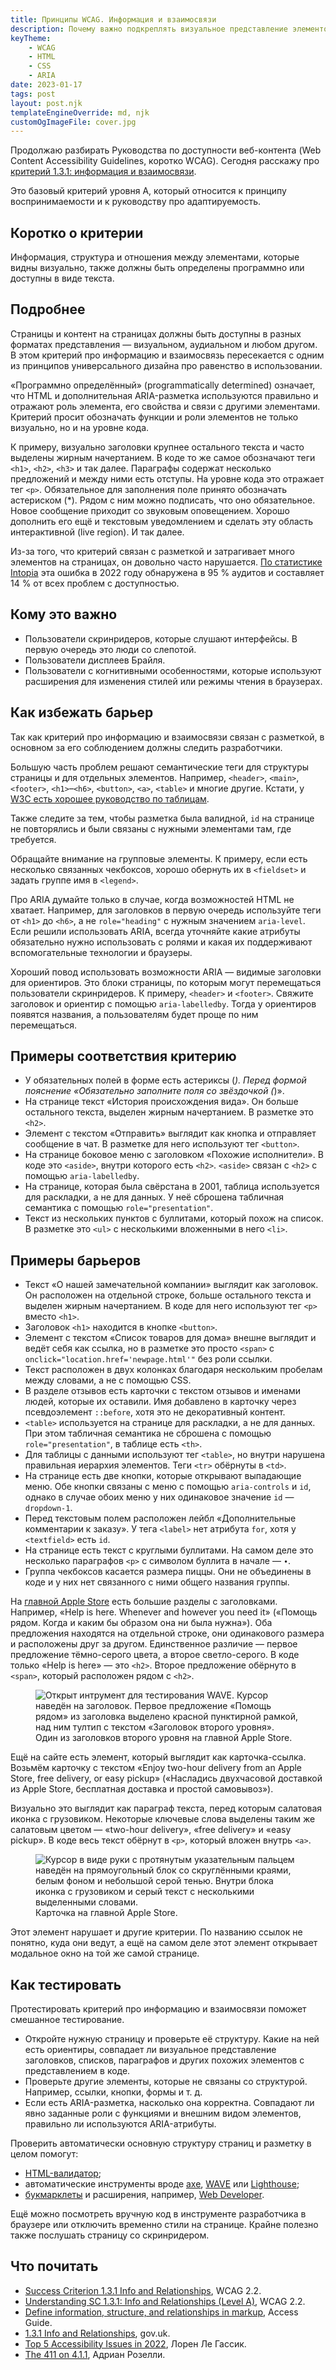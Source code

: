 ```yaml
---
title: Принципы WCAG. Информация и взаимосвязи
description: Почему важно подкреплять визуальное представление элементов правильной разметкой.
keyTheme:
    - WCAG
    - HTML
    - CSS
    - ARIA
date: 2023-01-17
tags: post
layout: post.njk
templateEngineOverride: md, njk
customOgImageFile: cover.jpg
---
```

Продолжаю разбирать Руководства по доступности веб-контента (Web Content Accessibility Guidelines, коротко WCAG). Сегодня расскажу про [критерий 1.3.1: информация и взаимосвязи](https://www.w3.org/TR/WCAG22/#info-and-relationships).

Это базовый критерий уровня A, который относится к принципу воспринимаемости и к руководству про адаптируемость.

## Коротко о критерии

Информация, структура и отношения между элементами, которые видны визуально, также должны быть определены программно или доступны в виде текста.

## Подробнее

Страницы и контент на страницах должны быть доступны в разных форматах представления — визуальном, аудиальном и любом другом. В этом критерий про информацию и взаимосвязь пересекается с одним из принципов универсального дизайна про равенство в использовании.

«Программно определённый» (programmatically determined) означает, что HTML и дополнительная ARIA-разметка используются правильно и отражают роль элемента, его свойства и связи с другими элементами. Критерий просит обозначать функции и роли элементов не только визуально, но и на уровне кода.

К примеру, визуально заголовки крупнее остального текста и часто выделены жирным начертанием. В коде то же самое обозначают теги `<h1>`, `<h2>`, `<h3>` и так далее. Параграфы содержат несколько предложений и между ними есть отступы. На уровне кода это отражает тег `<p>`. Обязательное для заполнения поле принято обозначать астериском (*). Рядом с ним можно подписать, что оно обязательное. Новое сообщение приходит со звуковым оповещением. Хорошо дополнить его ещё и текстовым уведомлением и сделать эту область интерактивной (live region). И так далее.

Из-за того, что критерий связан с разметкой и затрагивает много элементов на страницах, он довольно часто нарушается. [По статистике Intopia](https://intopia.digital/articles/top-5-critical-accessibility-issues-in-2022/) эта ошибка в 2022 году обнаружена в 95 % аудитов и составляет 14 % от всех проблем с доступностью.

## Кому это важно

- Пользователи скринридеров, которые слушают интерфейсы. В первую очередь это люди со слепотой.
- Пользователи дисплеев Брайля.
- Пользователи с когнитивными особенностями, которые используют расширения для изменения стилей или режимы чтения в браузерах.

## Как избежать барьер

Так как критерий про информацию и взаимосвязи связан с разметкой, в основном за его соблюдением должны следить разработчики.

Большую часть проблем решают семантические теги для структуры страницы и для отдельных элементов. Например, `<header>`, `<main>`, `<footer>`, `<h1>`–`<h6>`, `<button>`, `<a>`, `<table>` и многие другие. Кстати, у [W3C есть хорошее руководство по таблицам](https://www.w3.org/WAI/tutorials/tables/).

Также следите за тем, чтобы разметка была валидной, `id` на странице не повторялись и были связаны с нужными элементами там, где требуется.

Обращайте внимание на групповые элементы. К примеру, если есть несколько связанных чекбоксов, хорошо обернуть их в `<fieldset>` и задать группе имя в `<legend>`.

Про ARIA думайте только в случае, когда возможностей HTML не хватает. Например, для заголовков в первую очередь используйте теги от `<h1>` до `<h6>`, а не `role="heading"` с нужным значением `aria-level`. Если решили использовать ARIA, всегда уточняйте какие атрибуты обязательно нужно использовать с ролями и какая их поддерживают вспомогательные технологии и браузеры.

Хороший повод использовать возможности ARIA — видимые заголовки для ориентиров. Это блоки страницы, по которым могут перемещаться пользователи скринридеров. К примеру, `<header>` и `<footer>`. Свяжите заголовок и ориентир с помощью `aria-labelledby`. Тогда у ориентиров появятся названия, а пользователям будет проще по ним перемещаться.

## Примеры соответствия критерию

- У обязательных полей в форме есть астериксы (*). Перед формой пояснение «Обязательно заполните поля со звёздочкой (*)».
- На странице текст «История происхождения вида». Он больше остального текста, выделен жирным начертанием. В разметке это `<h2>`.
- Элемент с текстом «Отправить» выглядит как кнопка и отправляет сообщение в чат. В разметке для него используют тег `<button>`.
- На странице боковое меню с заголовком «Похожие исполнители». В коде это `<aside>`, внутри которого есть `<h2>`. `<aside>` связан с `<h2>` с помощью `aria-labelledby`.
- На странице, которая была свёрстана в 2001, таблица используется для раскладки, а не для данных. У неё сброшена табличная семантика с помощью `role="presentation"`.
- Текст из нескольких пунктов с буллитами, который похож на список. В разметке это `<ul>` с несколькими вложенными в него `<li>`.

## Примеры барьеров

- Текст «О нашей замечательной компании» выглядит как заголовок. Он расположен на отдельной строке, больше остального текста и выделен жирным начертанием. В коде для него используют тег `<p>` вместо `<h1>`.
- Заголовок `<h1>` находится в кнопке `<button>`.
- Элемент с текстом «Список товаров для дома» внешне выглядит и ведёт себя как ссылка, но в разметке это просто `<span>` с `onclick="location.href='newpage.html'"` без роли ссылки.
- Текст расположен в двух колонках благодаря нескольким пробелам между словами, а не с помощью CSS.
- В разделе отзывов есть карточки с текстом отзывов и именами людей, которые их оставили. Имя добавлено в карточку через псевдоэлемент `::before`, хотя это не декоративный контент.
- `<table>` используется на странице для раскладки, а не для данных. При этом табличная семантика не сброшена с помощью `role="presentation"`, в таблице есть `<th>`.
- Для таблицы с данными используют тег `<table>`, но внутри нарушена правильная иерархия элементов. Теги `<tr>` обёрнуты в `<td>`.
- На странице есть двe кнопки, которые открывают выпадающие меню. Обе кнопки связаны с меню с помощью `aria-controls` и `id`, однако в случае обоих меню у них одинаковое значение `id` — `dropdown-1`.
- Перед текстовым полем расположен лейбл «Дополнительные комментарии к заказу». У тега `<label>` нет атрибута `for`, хотя у `<textfield>` есть `id`.
- На странице есть текст с круглыми буллитами. На самом деле это несколько параграфов `<p>` с символом буллита в начале — `∙`.
- Группа чекбоксов касается размера пиццы. Они не объединены в коде и у них нет связанного с ними общего названия группы.

На [главной Apple Store](https://www.apple.com/store) есть большие разделы с заголовками. Например, «Help is here. Whenever and however you need it» («Помощь рядом. Когда и каким бы образом она ни была нужна»). Оба предложения находятся на отдельной строке, они одинакового размера и расположены друг за другом. Единственное различие — первое предложение тёмно-серого цвета, а второе светло-серого. В коде только «Help is here» — это `<h2>`. Второе предложение обёрнуто в `<span>`, который расположен рядом с `<h2>`.

<figure>
	<img src="images/apple-store-heading.png" alt="Открыт интрумент для тестирования WAVE. Курсор наведён на заголовок. Первое предложение «Помощь рядом» из заголовка выделено красной пунктирной рамкой, над ним тултип с текстом «Заголовок второго уровня».">
	<figcaption>Один из заголовков второго уровня на главной Apple Store.</figcaption>
</figure>

Ещё на сайте есть элемент, который выглядит как карточка-ссылка. Возьмём карточку с текстом «Enjoy two-hour delivery from an Apple Store, free delivery, or easy pickup» («Насладись двухчасовой доставкой из Apple Store, бесплатная доставка и простой самовывоз»).

Визуально это выглядит как параграф текста, перед которым салатовая иконка с грузовиком. Некоторые ключевые слова выделены таким же салатовым цветом — «two-hour delivery», «free delivery» и «easy pickup». В коде весь текст обёрнут в `<p>`, который вложен внутрь `<a>`.

<figure>
	<img src="images/apple-store-link.png" alt="Курсор в виде руки с протянутым указательным пальцем наведён на прямоугольный блок со скруглёнными краями, белым фоном и небольшой серой тенью. Внутри блока иконка с грузовиком и серый текст с несколькими выделенными словами.">
	<figcaption>Карточка на главной Apple Store.</figcaption>
</figure>

Этот элемент нарушает и другие критерии. По названию ссылок не понятно, куда они ведут, а ещё на самом деле этот элемент открывает модальное окно на той же самой странице.

## Как тестировать

Протестировать критерий про информацию и взаимосвязи поможет смешанное тестирование.

- Откройте нужную страницу и проверьте её структуру. Какие на ней есть ориентиры, совпадает ли визуальное представление заголовков, списков, параграфов и других похожих элементов с представлением в коде.
- Проверьте другие элементы, которые не связаны со структурой. Например, ссылки, кнопки, формы и т. д.
- Если есть ARIA-разметка, насколько она корректна. Совпадают ли явно заданные роли с функциями и внешним видом элементов, правильно ли используются ARIA-атрибуты.

Проверить автоматически основную структуру страниц и разметку в целом помогут:

- [HTML-валидатор](https://validator.w3.org);
- автоматические инструменты вроде [axe](https://www.deque.com/axe/), [WAVE](https://wave.webaim.org) или [Lighthouse](https://developer.chrome.com/docs/lighthouse/accessibility/);
- [букмарклеты](https://accessibility-bookmarklets.org/install.html) и расширения, например, [Web Developer](https://chrispederick.com/work/web-developer/).

Ещё можно посмотреть вручную код в инструменте разработчика в браузере или отключить временно стили на странице. Крайне полезно также послушать страницу со скринридером.

## Что почитать

- [Success Criterion 1.3.1 Info and Relationships](https://www.w3.org/TR/WCAG22/#info-and-relationships), WCAG 2.2.
- [Understanding SC 1.3.1: Info and Relationships (Level A)](https://www.w3.org/WAI/WCAG22/Understanding/info-and-relationships.html), WCAG 2.2.
- [Define information, structure, and relationships in markup](https://www.accessguide.io/guide/info-structure-relationships), Access Guide.
- [1.3.1 Info and Relationships](https://github.com/alphagov/wcag-primer/wiki/1.3.1), gov.uk.
- [Top 5 Accessibility Issues in 2022](https://intopia.digital/articles/top-5-critical-accessibility-issues-in-2022/), Лорен Ле Гассик.
- [The 411 on 4.1.1](https://adrianroselli.com/2022/12/the-411-on-4-1-1.html), Адриан Розелли.
